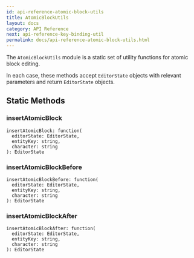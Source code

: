 ```yaml
---
id: api-reference-atomic-block-utils
title: AtomicBlockUtils
layout: docs
category: API Reference
next: api-reference-key-binding-util
permalink: docs/api-reference-atomic-block-utils.html
---
```


The `AtomicBlockUtils` module is a static set of utility functions for atomic 
block editing.

In each case, these methods accept `EditorState` objects with relevant
parameters and return `EditorState` objects.

## Static Methods

### insertAtomicBlock

```
insertAtomicBlock: function(
  editorState: EditorState,
  entityKey: string,
  character: string
): EditorState
```

### insertAtomicBlockBefore

```
insertAtomicBlockBefore: function(
  editorState: EditorState,
  entityKey: string,
  character: string
): EditorState
```

### insertAtomicBlockAfter

```
insertAtomicBlockAfter: function(
  editorState: EditorState,
  entityKey: string,
  character: string
): EditorState
```
